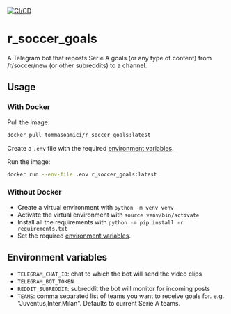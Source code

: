[![CI/CD](https://github.com/TommasoAmici/r_soccer_goals/actions/workflows/docker.yml/badge.svg)](https://github.com/TommasoAmici/r_soccer_goals/actions/workflows/docker.yml)

# r_soccer_goals

A Telegram bot that reposts Serie A goals (or any type of content) from /r/soccer/new (or other subreddits) to a channel.

## Usage

### With Docker

Pull the image:

```sh
docker pull tommasoamici/r_soccer_goals:latest
```

Create a `.env` file with the required [environment variables](#environment-variables).

Run the image:

```sh
docker run --env-file .env r_soccer_goals:latest
```

### Without Docker

- Create a virtual environment with `python -m venv venv`
- Activate the virtual environment with `source venv/bin/activate`
- Install all the requirements with `python -m pip install -r requirements.txt`
- Set the required [environment variables](#environment-variables).

## Environment variables

- `TELEGRAM_CHAT_ID`: chat to which the bot will send the video clips
- `TELEGRAM_BOT_TOKEN`
- `REDDIT_SUBREDDIT`: subreddit the bot will monitor for incoming posts
- `TEAMS`: comma separated list of teams you want to receive goals for. e.g. "Juventus,Inter,Milan".
  Defaults to current Serie A teams.
